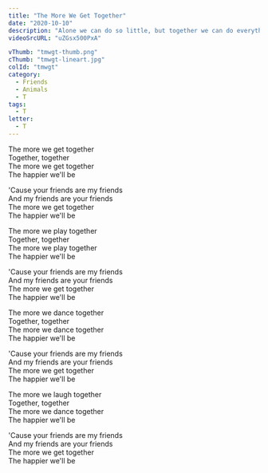 ```yaml
---
title: "The More We Get Together"
date: "2020-10-10"
description: "Alone we can do so little, but together we can do everything! Stand beside me and sing for friendship!"
videoSrcURL: "uZGsx500PxA"

vThumb: "tmwgt-thumb.png"
cThumb: "tmwgt-lineart.jpg"
colId: "tmwgt"
category:
  - Friends
  - Animals
  - T
tags:
  - T
letter:
  - T
---
```


<p>

The more we get together<br />
Together, together<br />
The more we get together<br />
The happier we'll be</p>

<p>
'Cause your friends are my friends<br />
And my friends are your friends<br />
The more we get together<br />
The happier we'll be</p>
<p>
The more we play together<br />
Together, together<br />
The more we play together<br />
The happier we'll be</p>
<p>
'Cause your friends are my friends<br />
And my friends are your friends<br />
The more we get together<br />
The happier we'll be</p>
<p>
The more we dance together<br />
Together, together<br />
The more we dance together<br />
The happier we'll be</p>
<p>
'Cause your friends are my friends<br />
And my friends are your friends<br />
The more we get together<br />
The happier we'll be</p>
<p>
The more we laugh together<br />
Together, together<br />
The more we dance together<br />
The happier we'll be</p>
<p>
'Cause your friends are my friends<br />
And my friends are your friends<br />
The more we get together<br />
The happier we'll be</p>
